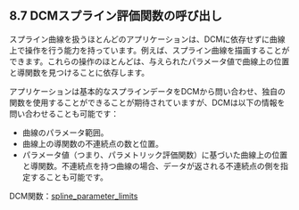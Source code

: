 ## 8.7 DCMスプライン評価関数の呼び出し

スプライン曲線を扱うほとんどのアプリケーションは、DCMに依存せずに曲線上で操作を行う能力を持っています。例えば、スプライン曲線を描画することができます。これらの操作のほとんどは、与えられたパラメータ値で曲線上の位置と導関数を見つけることに依存します。

アプリケーションは基本的なスプラインデータをDCMから問い合わせ、独自の関数を使用することができることが期待されていますが、DCMは以下の情報を問い合わせることも可能です：

- 曲線のパラメータ範囲。
- 曲線上の導関数の不連続点の数と位置。
- パラメータ値（つまり、パラメトリック評価関数）に基づいた曲線上の位置と導関数。不連続点を持つ曲線の場合、データが返される不連続点の側を指定することも可能です。

DCM関数：[spline\_parameter\_limits](16.6._Spline_functions.md)
